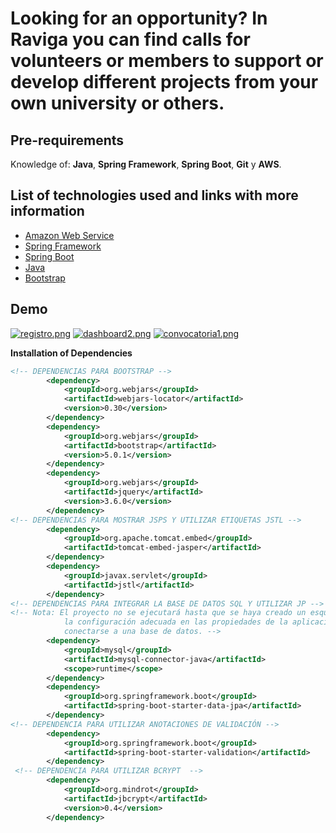 # Looking for an opportunity? In Raviga you can find calls for volunteers or members to support or develop different projects from your own university or others.

## Pre-requirements

Knowledge of: **Java**, **Spring Framework**, **Spring Boot**, **Git** y **AWS**.

## List of technologies used and links with more information
- [Amazon Web Service](https://aws.amazon.com/) 
- [Spring Framework](https://spring.io/projects/spring-framework) 
- [Spring Boot](https://spring.io/projects/spring-boot) 
- [Java](https://www.java.com/es/) 
- [Bootstrap](https://getbootstrap.com/) 


## Demo
[![registro.png](https://i.postimg.cc/QNb8fSt7/registro.png)](https://postimg.cc/5jXW0B89)
[![dashboard2.png](https://i.postimg.cc/FR0RF4NC/dashboard2.png)](https://postimg.cc/LY6RvGqj)
[![convocatoria1.png](https://i.postimg.cc/28VsnxBr/convocatoria1.png)](https://postimg.cc/hfRZBTr5)

**Installation of Dependencies**
```xml
<!-- DEPENDENCIAS PARA BOOTSTRAP -->
        <dependency>
            <groupId>org.webjars</groupId>
            <artifactId>webjars-locator</artifactId>
            <version>0.30</version>
        </dependency>
        <dependency>
            <groupId>org.webjars</groupId>
            <artifactId>bootstrap</artifactId>
            <version>5.0.1</version>
        </dependency>
        <dependency>
            <groupId>org.webjars</groupId>
            <artifactId>jquery</artifactId>
            <version>3.6.0</version>
        </dependency>
<!-- DEPENDENCIAS PARA MOSTRAR JSPS Y UTILIZAR ETIQUETAS JSTL -->
        <dependency>
            <groupId>org.apache.tomcat.embed</groupId>
            <artifactId>tomcat-embed-jasper</artifactId>
        </dependency>
        <dependency>
            <groupId>javax.servlet</groupId>
            <artifactId>jstl</artifactId>
        </dependency>
<!-- DEPENDENCIAS PARA INTEGRAR LA BASE DE DATOS SQL Y UTILIZAR JP -->
<!-- Nota: El proyecto no se ejecutará hasta que se haya creado un esquema y  
            la configuración adecuada en las propiedades de la aplicación está presente para 
            conectarse a una base de datos. -->
        <dependency>
            <groupId>mysql</groupId>
            <artifactId>mysql-connector-java</artifactId>
            <scope>runtime</scope>
        </dependency>
        <dependency>
            <groupId>org.springframework.boot</groupId>
            <artifactId>spring-boot-starter-data-jpa</artifactId>
        </dependency>
<!-- DEPENDENCIA PARA UTILIZAR ANOTACIONES DE VALIDACIÓN -->
        <dependency>
            <groupId>org.springframework.boot</groupId>
            <artifactId>spring-boot-starter-validation</artifactId>
        </dependency>
 <!-- DEPENDENCIA PARA UTILIZAR BCRYPT  -->
        <dependency>
            <groupId>org.mindrot</groupId>
            <artifactId>jbcrypt</artifactId>
            <version>0.4</version>
        </dependency>
```

